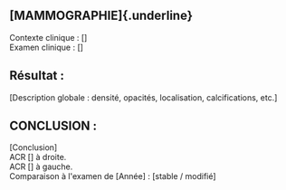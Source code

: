 ## [MAMMOGRAPHIE]{.underline}
Contexte clinique : [\]\
Examen clinique : [\]

## Résultat :
[Description globale : densité, opacités, localisation, calcifications, etc.\]

## CONCLUSION :
[Conclusion\]\
ACR [\] à droite.\
ACR [\] à gauche.\
Comparaison à l'examen de [Année\] : [stable / modifié\]
